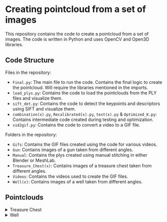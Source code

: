 # Creating pointcloud from a set of images
This repository contains the code to create a pointcloud from a set of images. The code is written in Python and uses OpenCV and Open3D libraries.

## Code Structure
Files in the repository:
- `Final.py`: The main file to run the code. Contains the final logic to create the pointcloud. Will require the libraries mentioned in the imports.
- `load_plys.py`: Contains the code to load the pointclouds from the PLY files and visualize them.
- `sift_det.py`: Contains the code to detect the keypoints and descriptors using SIFT and visualize them.
- `combination(x).py`, `Recalibrated(x).py`, `test(x).py` & `Optimized_K.py`: Contains intermediate code created during testing and optimization.
- `vid2gif.py`: Contains the code to convert a video to a GIF file.

Folders in the repository:
- `Gifs`: Contains the GIF files created using the code for various videos.
- `Gun`: Contains images of a gun taken from different angles.
- `Manual`: Contains the plys created using manual stitching in either Blender or MeshLab.
- `Treasure_Chest(x)`: Contains images of a treasure chest taken from different angles.
- `Videos`: Contains the videos used to create the GIF files.
- `Well(x)`: Contains images of a well taken from different angles.

## Pointclouds
<details>
<summary>Treasure Chest</summary>

https://github.com/Leofierus/img-to-pointcloud/assets/51908556/50cfb51e-9ee3-4d77-8e2f-e4965f426ca6

https://github.com/Leofierus/img-to-pointcloud/assets/51908556/1dd3eb53-f6bf-4616-a9f6-96c85e65dbdd

https://github.com/Leofierus/img-to-pointcloud/assets/51908556/889bd799-969b-4a90-aa1c-6de8210caa51

https://github.com/Leofierus/img-to-pointcloud/assets/51908556/aa4a86e0-2af6-40c0-b4ab-881a8ee45376

</details>

<details>
<summary>Well</summary>

https://github.com/Leofierus/img-to-pointcloud/assets/51908556/24c841ec-58da-4212-b0e5-9982d368842a

https://github.com/Leofierus/img-to-pointcloud/assets/51908556/2e847800-0b56-43bd-a889-df58e6d4c755

https://github.com/Leofierus/img-to-pointcloud/assets/51908556/e6eb2454-a75a-4a1b-8de6-f0e290b82906

</details>

